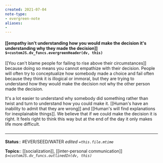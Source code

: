 ```yaml
---
created: 2021-07-04
note-type: 
- evergreen-note
aliases:
- 
---
```


#### [[empathy isn't understanding how you would make the decision it's understanding why they made the decision]] `$=customJS.dv_funcs.evergreenHeader(dv, this)`

[[You can't blame people for failing to rise above their circumstances]] because doing so means you cannot empathize with their decision. People will often try to conceptualize how somebody made a choice and fail often because they think it is illogical or immoral, but they are trying to understand how they would make the decision not why the other person made the decision.

It's a lot easier to understand why somebody did something rather than twist and turn to understand how you could make it. [[Human's have an inability to admit that they are wrong]] and [[Human's will find explanations for inexplainable things]]. We believe that if we could make the decision it is right. It feels right to think this way but at the end of the day it only makes life more difficult.

### <hr class="footnote"/>

**Status**:: #EVER/SEED/WATER 
*edited `=this.file.mtime`*

**Topics**:: [[socialization]], [[inter-personal communication]]
*`$=customJS.dv_funcs.outlinedIn(dv, this)`*




